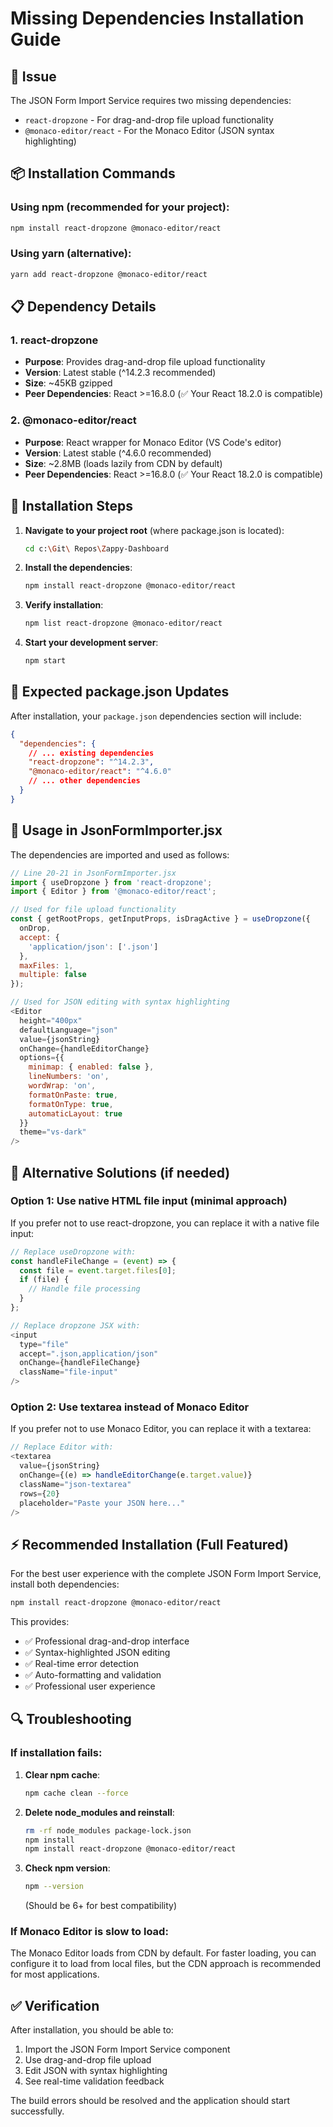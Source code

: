 # Missing Dependencies Installation Guide

## 🚨 Issue
The JSON Form Import Service requires two missing dependencies:
- `react-dropzone` - For drag-and-drop file upload functionality
- `@monaco-editor/react` - For the Monaco Editor (JSON syntax highlighting)

## 📦 Installation Commands

### Using npm (recommended for your project):
```bash
npm install react-dropzone @monaco-editor/react
```

### Using yarn (alternative):
```bash
yarn add react-dropzone @monaco-editor/react
```

## 📋 Dependency Details

### 1. react-dropzone
- **Purpose**: Provides drag-and-drop file upload functionality
- **Version**: Latest stable (^14.2.3 recommended)
- **Size**: ~45KB gzipped
- **Peer Dependencies**: React >=16.8.0 (✅ Your React 18.2.0 is compatible)

### 2. @monaco-editor/react
- **Purpose**: React wrapper for Monaco Editor (VS Code's editor)
- **Version**: Latest stable (^4.6.0 recommended)
- **Size**: ~2.8MB (loads lazily from CDN by default)
- **Peer Dependencies**: React >=16.8.0 (✅ Your React 18.2.0 is compatible)

## 🔧 Installation Steps

1. **Navigate to your project root** (where package.json is located):
   ```bash
   cd c:\Git\ Repos\Zappy-Dashboard
   ```

2. **Install the dependencies**:
   ```bash
   npm install react-dropzone @monaco-editor/react
   ```

3. **Verify installation**:
   ```bash
   npm list react-dropzone @monaco-editor/react
   ```

4. **Start your development server**:
   ```bash
   npm start
   ```

## 📝 Expected package.json Updates

After installation, your `package.json` dependencies section will include:
```json
{
  "dependencies": {
    // ... existing dependencies
    "react-dropzone": "^14.2.3",
    "@monaco-editor/react": "^4.6.0"
    // ... other dependencies
  }
}
```

## 🎯 Usage in JsonFormImporter.jsx

The dependencies are imported and used as follows:

```javascript
// Line 20-21 in JsonFormImporter.jsx
import { useDropzone } from 'react-dropzone';
import { Editor } from '@monaco-editor/react';

// Used for file upload functionality
const { getRootProps, getInputProps, isDragActive } = useDropzone({
  onDrop,
  accept: {
    'application/json': ['.json']
  },
  maxFiles: 1,
  multiple: false
});

// Used for JSON editing with syntax highlighting
<Editor
  height="400px"
  defaultLanguage="json"
  value={jsonString}
  onChange={handleEditorChange}
  options={{
    minimap: { enabled: false },
    lineNumbers: 'on',
    wordWrap: 'on',
    formatOnPaste: true,
    formatOnType: true,
    automaticLayout: true
  }}
  theme="vs-dark"
/>
```

## 🚀 Alternative Solutions (if needed)

### Option 1: Use native HTML file input (minimal approach)
If you prefer not to use react-dropzone, you can replace it with a native file input:

```javascript
// Replace useDropzone with:
const handleFileChange = (event) => {
  const file = event.target.files[0];
  if (file) {
    // Handle file processing
  }
};

// Replace dropzone JSX with:
<input
  type="file"
  accept=".json,application/json"
  onChange={handleFileChange}
  className="file-input"
/>
```

### Option 2: Use textarea instead of Monaco Editor
If you prefer not to use Monaco Editor, you can replace it with a textarea:

```javascript
// Replace Editor with:
<textarea
  value={jsonString}
  onChange={(e) => handleEditorChange(e.target.value)}
  className="json-textarea"
  rows={20}
  placeholder="Paste your JSON here..."
/>
```

## ⚡ Recommended Installation (Full Featured)

For the best user experience with the complete JSON Form Import Service, install both dependencies:

```bash
npm install react-dropzone @monaco-editor/react
```

This provides:
- ✅ Professional drag-and-drop interface
- ✅ Syntax-highlighted JSON editing
- ✅ Real-time error detection
- ✅ Auto-formatting and validation
- ✅ Professional user experience

## 🔍 Troubleshooting

### If installation fails:
1. **Clear npm cache**:
   ```bash
   npm cache clean --force
   ```

2. **Delete node_modules and reinstall**:
   ```bash
   rm -rf node_modules package-lock.json
   npm install
   npm install react-dropzone @monaco-editor/react
   ```

3. **Check npm version**:
   ```bash
   npm --version
   ```
   (Should be 6+ for best compatibility)

### If Monaco Editor is slow to load:
The Monaco Editor loads from CDN by default. For faster loading, you can configure it to load from local files, but the CDN approach is recommended for most applications.

## ✅ Verification

After installation, you should be able to:
1. Import the JSON Form Import Service component
2. Use drag-and-drop file upload
3. Edit JSON with syntax highlighting
4. See real-time validation feedback

The build errors should be resolved and the application should start successfully.